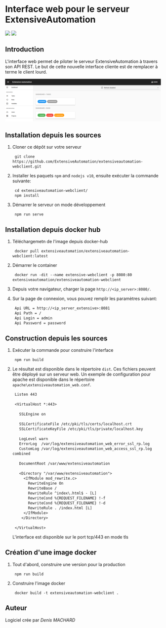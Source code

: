 Interface web pour le serveur ExtensiveAutomation
=====================================

![](https://github.com/ExtensiveAutomation/extensiveautomation-webclient/workflows/Node%20Build/badge.svg)
![](https://github.com/ExtensiveAutomation/extensiveautomation-webclient/workflows/Docker%20Image/badge.svg)

Introduction
------------

L'interface web permet de piloter le serveur ExtensiveAutomation à travers son API REST.
Le but de cette nouvelle interface cliente est de remplacer à terme le client lourd.

![](screenshots/page_dashboard.png)

Installation depuis les sources
-------------------------------

1. Cloner ce dépôt sur votre serveur

        git clone https://github.com/ExtensiveAutomation/extensiveautomation-webclient.git

2. Installer les  paquets `npm` and `nodejs v10`, ensuite exécuter la commande suivante:

        cd extensiveautomation-webclient/
        npm install 
        
3. Démarrer le serveur on mode développement

        npm run serve
        
Installation depuis docker hub
-------------------------------

1. Téléchargemetn de l'image depuis docker-hub

        docker pull extensiveautomation/extensiveautomation-webclient:latest

2. Démarrer le container

        docker run -dit --name extensive-webclient -p 8080:80 extensiveautomation/extensiveautomation-webclient

3. Depuis votre navigateur, charger la page `http://<ip_server>:8080/`.

4. Sur la page de connexion, vous pouvez remplir les paramètres suivant:

        Api URL = http://<ip_server_extensive>:8081
        Api Path = /
        Api Login = admin
        Api Password = password

Construction depuis les sources
-------------------------------

1. Exécuter la commande pour construire l'interface

        npm run build
        
2. Le résultat est disponible dans le répertoire `dist`. Ces fichiers peuvent être déployé sur un serveur web. Un exemple de configuration pour apache est disponible dans le répertoire `apache\extensiveautomation_web.conf`.

        Listen 443
        
        <VirtualHost *:443>

          SSLEngine on

          SSLCertificateFile /etc/pki/tls/certs/localhost.crt
          SSLCertificateKeyFile /etc/pki/tls/private/localhost.key

          LogLevel warn
          ErrorLog  /var/log/extensiveautomation_web_error_ssl_rp.log
          CustomLog /var/log/extensiveautomation_web_access_ssl_rp.log combined

          DocumentRoot /var/www/extensiveautomation
          
          <Directory "/var/www/extensiveautomation">
            <IfModule mod_rewrite.c>
              RewriteEngine On
              RewriteBase /
              RewriteRule ^index\.html$ - [L]
              RewriteCond %{REQUEST_FILENAME} !-f
              RewriteCond %{REQUEST_FILENAME} !-d
              RewriteRule . /index.html [L]
            </IfModule>
           </Directory>

        </VirtualHost>

    L'interface est disponible sur le port tcp/443 en mode tls
    
Création d'une image docker
--------------------------

1. Tout d'abord, construire une version pour la production

        npm run build
      
2. Construire l'image docker

        docker build -t extensiveautomation-webclient .
   
Auteur
-------

Logiciel crée par *Denis MACHARD*
 